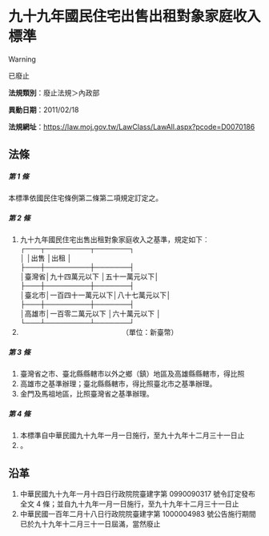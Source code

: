 # 九十九年國民住宅出售出租對象家庭收入標準


> [!WARNING]
> 已廢止


**法規類別**：廢止法規＞內政部

**異動日期**：2011/02/18  

**法規網址**：https://law.moj.gov.tw/LawClass/LawAll.aspx?pcode=D0070186



## 法條
##### 第 1 條
本標準依國民住宅條例第二條第二項規定訂定之。

##### 第 2 條
1. 九十九年國民住宅出售出租對象家庭收入之基準，規定如下︰  
┌───┬─────────┬───────┐  
│      │出售              │出租          │  
├───┼─────────┼───────┤  
│臺灣省│九十四萬元以下    │五十一萬元以下│  
├───┼─────────┼───────┤  
│臺北市│一百四十一萬元以下│八十七萬元以下│  
├───┼─────────┼───────┤  
│高雄市│一百零二萬元以下  │六十萬元以下  │  
└───┴─────────┴───────┘
1. 　　　　　　　　　　　　　　　（單位：新臺幣）

##### 第 3 條
1. 臺灣省之市、臺北縣縣轄市以外之鄉（鎮）地區及高雄縣縣轄市，得比照
1. 高雄市之基準辦理；臺北縣縣轄市，得比照臺北市之基準辦理。
1. 金門及馬祖地區，比照臺灣省之基準辦理。

##### 第 4 條
1. 本標準自中華民國九十九年一月一日施行，至九十九年十二月三十一日止
1. 。

## 沿革
1. 中華民國九十九年一月十四日行政院院臺建字第 0990090317 號令訂定發布全文 4  條；並自九十九年一月一日施行，至九十九年十二月三十一日止
1. 中華民國一百年二月十八日行政院院臺建字第 1000004983 號公告施行期間已於九十九年十二月三十一日屆滿，當然廢止

